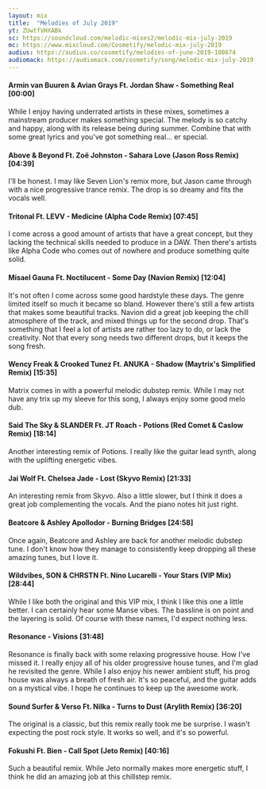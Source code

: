 ```yaml
---
layout: mix
title:  "Melodies of July 2019"
yt: ZUwtfVHXABk
sc: https://soundcloud.com/melodic-mixes2/melodic-mix-july-2019
mc: https://www.mixcloud.com/Cosmetify/melodic-mix-july-2019
audius: https://audius.co/cosmetify/melodies-of-june-2019-108674
audiomack: https://audiomack.com/cosmetify/song/melodic-mix-july-2019
---
```


#### Armin van Buuren & Avian Grays Ft. Jordan Shaw - Something Real [00:00]
While I enjoy having underrated artists in these mixes, sometimes a mainstream producer makes something special. The melody is so catchy and happy, along with its release being during summer. Combine that with some great lyrics and you've got something real... er special.

#### Above & Beyond Ft. Zoë Johnston - Sahara Love (Jason Ross Remix) [04:39]
I'll be honest. I may like Seven Lion's remix more, but Jason came through with a nice progressive trance remix. The drop is so dreamy and fits the vocals well.

#### Tritonal Ft. LEVV - Medicine (Alpha Code Remix) [07:45]
I come across a good amount of artists that have a great concept, but they lacking the technical skills needed to produce in a DAW. Then there's artists like Alpha Code who comes out of nowhere and produce something quite solid.

#### Misael Gauna Ft. Noctilucent - Some Day (Navion Remix) [12:04]
It's not often I come across some good hardstyle these days. The genre limited itself so much it became so bland. However there's still a few artists that makes some beautiful tracks. Navion did a great job keeping the chill atmosphere of the track, and mixed things up for the second drop. That's something that I feel a lot of artists are rather too lazy to do, or lack the creativity. Not that every song needs two different drops, but it keeps the song fresh.

#### Wency Freak & Crooked Tunez Ft. ANUKA - Shadow (Maytrix's Simplified Remix) [15:35]
Matrix comes in with a powerful melodic dubstep remix. While I may not have any trix up my sleeve for this song, I always enjoy some good melo dub.

#### Said The Sky & SLANDER Ft. JT Roach - Potions (Red Comet & Caslow Remix) [18:14]
Another interesting remix of Potions. I really like the guitar lead synth, along with the uplifting energetic vibes.

#### Jai Wolf Ft. Chelsea Jade - Lost (Skyvo Remix) [21:33]
An interesting remix from Skyvo. Also a little slower, but I think it does a great job complementing the vocals. And the piano notes hit just right.

#### Beatcore & Ashley Apollodor - Burning Bridges [24:58]
Once again, Beatcore and Ashley are back for another melodic dubstep tune. I don't know how they manage to consistently keep dropping all these amazing tunes, but I love it.

#### Wildvibes, SON & CHRSTN Ft. Nino Lucarelli - Your Stars (VIP Mix) [28:44]
While I like both the original and this VIP mix, I think I like this one a little better. I can certainly hear some Manse vibes. The bassline is on point and the layering is solid. Of course with these names, I'd expect nothing less.

#### Resonance - Visions [31:48]
Resonance is finally back with some relaxing progressive house. How I've missed it. I really enjoy all of his older progressive house tunes, and I'm glad he revisited the genre. While I also enjoy his newer ambient stuff, his prog house was always a breath of fresh air. It's so peaceful, and the guitar adds on a mystical vibe. I hope he continues to keep up the awesome work.

#### Sound Surfer & Verso Ft. Nilka - Turns to Dust (Arylith Remix) [36:20]
The original is a classic, but this remix really took me be surprise. I wasn't expecting the post rock style. It works so well, and it's so powerful.

#### Fokushi Ft. Bien - Call Spot (Jeto Remix) [40:16]
Such a beautiful remix. While Jeto normally makes more energetic stuff, I think he did an amazing job at this chillstep remix.